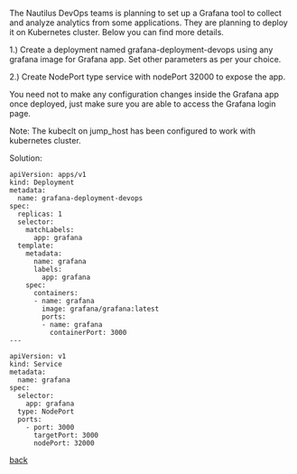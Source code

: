 The Nautilus DevOps teams is planning to set up a Grafana tool to collect and analyze analytics from some applications. They are planning to deploy it on Kubernetes cluster. Below you can find more details.  

1.) Create a deployment named grafana-deployment-devops using any grafana image for Grafana app. Set other parameters as per your choice.  

2.) Create NodePort type service with nodePort 32000 to expose the app.  

You need not to make any configuration changes inside the Grafana app once deployed, just make sure you are able to access the Grafana login page.  

Note: The kubeclt on jump_host has been configured to work with kubernetes cluster.  

Solution:  
```
apiVersion: apps/v1
kind: Deployment
metadata:
  name: grafana-deployment-devops
spec:
  replicas: 1
  selector:
    matchLabels:
      app: grafana
  template:
    metadata:
      name: grafana
      labels:
        app: grafana
    spec:
      containers:
      - name: grafana
        image: grafana/grafana:latest
        ports:
        - name: grafana
          containerPort: 3000
---

apiVersion: v1
kind: Service
metadata:
  name: grafana
spec:
  selector: 
    app: grafana
  type: NodePort  
  ports:
    - port: 3000
      targetPort: 3000
      nodePort: 32000
```

[back](https://github.com/MederD/Kodekloud-Engineer-Tasks)  
